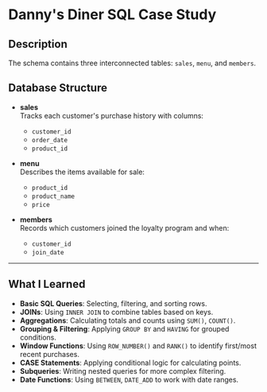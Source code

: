 # Danny's Diner SQL Case Study

## Description

The schema contains three interconnected tables: `sales`, `menu`, and `members`.


## Database Structure

- **sales**  
  Tracks each customer's purchase history with columns:
  - `customer_id`
  - `order_date`
  - `product_id`

- **menu**  
  Describes the items available for sale:
  - `product_id`
  - `product_name`
  - `price`

- **members**  
  Records which customers joined the loyalty program and when:
  - `customer_id`
  - `join_date`

---

## What I Learned

- **Basic SQL Queries**: Selecting, filtering, and sorting rows.
- **JOINs**: Using `INNER JOIN` to combine tables based on keys.
- **Aggregations**: Calculating totals and counts using `SUM()`, `COUNT()`.
- **Grouping & Filtering**: Applying `GROUP BY` and `HAVING` for grouped conditions.
- **Window Functions**: Using `ROW_NUMBER()` and `RANK()` to identify first/most recent purchases.
- **CASE Statements**: Applying conditional logic for calculating points.
- **Subqueries**: Writing nested queries for more complex filtering.
- **Date Functions**: Using `BETWEEN`, `DATE_ADD` to work with date ranges.

